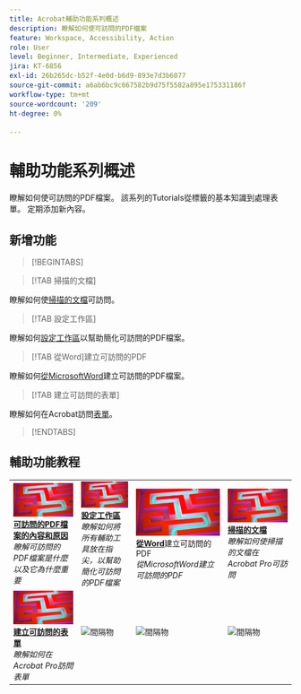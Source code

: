 ```yaml
---
title: Acrobat輔助功能系列概述
description: 瞭解如何使可訪問的PDF檔案
feature: Workspace, Accessibility, Action
role: User
level: Beginner, Intermediate, Experienced
jira: KT-6856
exl-id: 26b265dc-b52f-4e0d-b6d9-893e7d3b6077
source-git-commit: a6ab6bc9c667582b9d75f5582a895e175331186f
workflow-type: tm+mt
source-wordcount: '209'
ht-degree: 0%

---
```


# 輔助功能系列概述

瞭解如何使可訪問的PDF檔案。 該系列的Tutorials從標籤的基本知識到處理表單。 定期添加新內容。

## 新增功能

>[!BEGINTABS]

>[!TAB 掃描的文檔]

瞭解如何使[掃描的文檔](scanned-documents.md)可訪問。

>[!TAB 設定工作區]

瞭解如何[設定工作區](set-up-workspace.md)以幫助簡化可訪問的PDF檔案。

>[!TAB 從Word]建立可訪問的PDF

瞭解如何[從MicrosoftWord](create-accessible-from-word.md)建立可訪問的PDF檔案。

>[!TAB 建立可訪問的表單]

瞭解如何在Acrobat訪問[表單](create-accessible-forms.md)。

>[!ENDTABS]

## 輔助功能教程

<table style="table-layout:fixed">
<tr>
  <td>
    <a href="what-why-accessible-pdf.md">
      <img alt="可訪問的PDF檔案的內容和原因" src="../assets/accessibility-series-2025.png" />
    </a>
    <div>
    <a href="what-why-accessible-pdf.md"><strong>可訪問的PDF檔案的內容和原因</strong></a>
    </div>
    <em>瞭解可訪問的PDF檔案是什麼以及它為什麼重要</em>
    <br>
  </td>
  <td>
    <a href="set-up-workspace.md">
      <img alt="設定工作區" src="../assets/accessibility-series-2025.png" />
    </a>
    <div>
    <a href="set-up-workspace.md"><strong>設定工作區</strong></a>
    </div>
    <em>瞭解如何將所有輔助工具放在指尖，以幫助簡化可訪問的PDF檔案</em>
    <br>
  </td>
  <td>
    <a href="create-accessible-from-word.md">
      <img alt="從Word建立可訪問的PDF" src="../assets/accessibility-series-2025.png" />
    </a>
    <div>
    <a href="create-accessible-from-word.md"><strong>從Word</strong></a>建立可訪問的PDF
    </div>
    <em>從MicrosoftWord建立可訪問的PDF</em>
    <br>
  </td>
  <td>
    <a href="scanned-documents.md">
      <img alt="掃描的文檔" src="../assets/accessibility-series-2025.png" />
    </a>
    <div>
    <a href="scanned-documents.md"><strong>掃描的文檔</strong></a>
    </div>
    <em>瞭解如何使掃描的文檔在Acrobat Pro可訪問</em>
    <br>
  </td>
</tr>
<tr>
  <td>
    <a href="create-accessible-forms.md">
      <img alt="建立可訪問的表單" src="../assets/accessibility-series-2025.png" />
    </a>
    <div>
    <a href="create-accessible-forms.md"><strong>建立可訪問的表單</strong></a>
    </div>
    <em>瞭解如何在Acrobat Pro訪問表單</em>
    <br>
  </td>
  <td>
        <img alt="間隔物" src="../assets/Grayspacer.png" />
        <div>
        <br>
  </td>
  <td>
        <img alt="間隔物" src="../assets/Grayspacer.png" />
        <div>
        <br>
  </td>
  <td>
        <img alt="間隔物" src="../assets/Grayspacer.png" />
        <div>
        <br>
  </td>
</tr>
</table>
